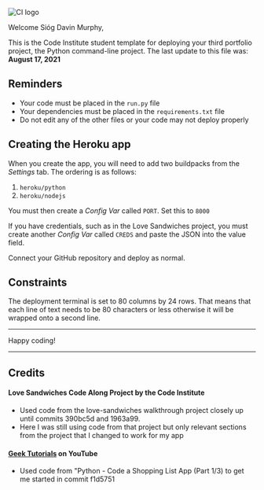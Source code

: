 ![CI logo](https://codeinstitute.s3.amazonaws.com/fullstack/ci_logo_small.png)

Welcome Sióg Davin Murphy,

This is the Code Institute student template for deploying your third portfolio project, the Python command-line project. The last update to this file was: **August 17, 2021**

## Reminders

* Your code must be placed in the `run.py` file
* Your dependencies must be placed in the `requirements.txt` file
* Do not edit any of the other files or your code may not deploy properly

## Creating the Heroku app

When you create the app, you will need to add two buildpacks from the _Settings_ tab. The ordering is as follows:

1. `heroku/python`
2. `heroku/nodejs`

You must then create a _Config Var_ called `PORT`. Set this to `8000`

If you have credentials, such as in the Love Sandwiches project, you must create another _Config Var_ called `CREDS` and paste the JSON into the value field.

Connect your GitHub repository and deploy as normal.

## Constraints

The deployment terminal is set to 80 columns by 24 rows. That means that each line of text needs to be 80 characters or less otherwise it will be wrapped onto a second line.

-----
Happy coding!

--------------------

## Credits

#### Love Sandwiches Code Along Project by the Code Institute

* Used code from the love-sandwiches walkthrough project closely up until commits 390bc5d and 1963a99.
* Here I was still using code from that project but only relevant sections from the project that I changed to work for my app

#### [Geek Tutorials](https://www.youtube.com/watch?v=0m7csmqWAgI) on YouTube

*  Used code from "Python - Code a Shopping List App (Part 1/3) to get me started in commit f1d5751

